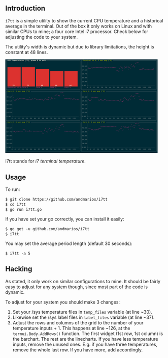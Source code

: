 ## Introduction

`i7tt` is a simple utility to show the current CPU temperature and a historical average in the terminal.
Out of the box it only works on Linux and with similar CPUs to mine; a four core Intel i7 processor. Check below for adjusting the code to your system.

The utility's width is dynamic but due to library limitations, the height is constant at 48 lines.

<img src="./i7tt.png" alt="i7tt screenshot" type="image/png" width="480">

i7tt stands for _i7 terminal temperature_.

## Usage

To run:

    $ git clone https://github.com/andmarios/i7tt
    $ cd i7tt
    $ go run i7tt.go

If you have set your go correctly, you can install it easily:

    $ go get -u github.com/andmarios/i7tt
    $ i7tt

You may set the average period length (default 30 seconds):

    $ i7tt -a 5

## Hacking

As stated, it only work on similar configurations to mine. It should be fairly easy to adjust for any system though, since most part of the code is dynamic.

To adjust for your system you should make 3 changes:

1. Set your /sys temperature files in `temp_files` variable (at line ~30).
2. Likewise set the /sys label files in `label_files` variable (at line ~37).
3. Adjust the rows and columns of the grid to the number of your temperature inputs + 1.
This happens at line ~126, at the `termui.Body.AddRows()` function. The first widget (1st row, 1st column) is the barchart. The rest are the linecharts. If you have less temperature inputs, remove the unused ones. E.g. if you have three temperatures, remove the whole last row. If you have more, add accordingly.
